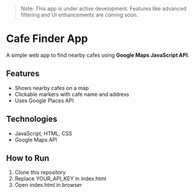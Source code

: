 > Note: This app is under active development. Features like advanced filtering and UI enhancements are coming soon.


# Cafe Finder App
A simple web app to find nearby cafes using **Google Maps JavaScript API**.

## Features
- Shows nearby cafes on a map
- Clickable markers with cafe name and address
- Uses Google Places API

## Technologies
- JavaScript, HTML, CSS
- Google Maps API

## How to Run
1. Clone this repository
2. Replace YOUR_API_KEY in index.html
3. Open index.html in browser
